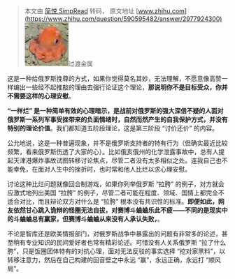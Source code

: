 > 本文由 [简悦 SimpRead](http://ksria.com/simpread/) 转码， 原文地址 [www.zhihu.com](https://www.zhihu.com/question/590595482/answer/2977924300) ![89593829494c472cde19e24655b12716_MD5](../assets/89593829494c472cde19e24655b12716_MD5.jpg)过渡金属

这是一种给俄罗斯挽尊的方式，如果你觉得莫名其妙，无法理解，不愿意像高赞一样编出一些经不起推敲的理由去强行论证这个理论，**那说明你不是目标受众，你并不需要这样的心理安慰**。

**“一样烂” 是一种简单有效的心理暗示，是战前对俄罗斯的强大深信不疑的人面对俄罗斯一系列军事受挫带来的负面情绪时，自然而然产生的自我保护方式，并没有特别的理论价值**。我们都知道五阶段理论，这是第三阶段 “讨价还价” 的内容。

公允地说，这是一种普遍现象，并不是俄罗斯支持者的特有行为（但确实最近比较频繁，看来俄罗斯伤透了大家的心）。比如俄亥俄州的化学泄露事故中，总有人提起天津港爆炸事故试图转移讨论焦点，尽管二者没有太多相似之处。连我自己也不能幸免，在面对人生中的挫折时，也时常和他人比烂以求心理安慰。

讨论这种比烂问题就像回合制游戏，如果你列举俄罗斯 “拉胯” 的例子，对方就会应激式地列出美国 “拉胯” 的例子，尽管二者可能在程度、领域、国情上都完全不适合对比，而且辩论双方对什么是 “拉胯” 根本没有共识性的标准。**即便如此，网友依然甘心跳入诡辩的怪圈无法自拔，对赛博斗蛐蛐乐此不疲——不同的是现实中的斗蛐蛐总有赢家，但赛博斗蛐蛐从来没有人承认失败，**。

不论是智库还是欧美情报部门，对俄罗斯战争中暴露出的问题有非常多的论述，甚至稍有专业知识的民间爱好者也常有精彩论述。可惜没有人关系俄罗斯 “拉了什么胯”，只是饭圈团体特有的对抗心理，面对无法反驳的事实选择 “挖对家黑料”，以转移注意力，然后在自己构建的回音壁之中永远 “赢”，永远正确，永远打 “顺风局”。